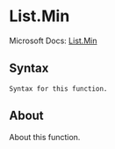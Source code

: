 ---
---

# List.Min

Microsoft Docs: [List.Min](https://docs.microsoft.com/en-us/powerquery-m/list-min)

## Syntax

```powerquery-m
Syntax for this function.
```

## About

About this function.

